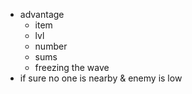 - advantage
	- item
	- lvl
	- number
	- sums
	- freezing the wave
- if sure no one is nearby & enemy is low